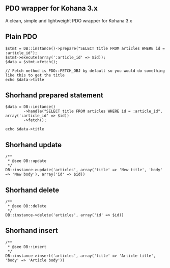 PDO wrapper for Kohana 3.x
-------------

A clean, simple and lightweight PDO wrapper for Kohana 3.x


Plain PDO
-------------

    $stmt = DB::instance()->prepare("SELECT title FROM articles WHERE id = :article_id");
    $stmt->execute(array(':article_id' => $id));
    $data = $stmt->fetch();

    // Fetch method is PDO::FETCH_OBJ by default so you would do something like this to get the title
    echo $data->title

Shorhand prepared statement
-------------
    $data = DB::instance()
            ->handle("SELECT title FROM articles WHERE id = :article_id", array(':article_id' => $id))
            ->fetch();

    echo $data->title

Shorhand update
-------------

    /**
     * @see DB::update
     */
    DB::instance->update('articles', array('title' => 'New title', 'body' => 'New body'), array('id' => $id))

Shorhand delete
-------------

    /**
     * @see DB::delete
     */
    DB::instance->delete('articles', array('id' => $id))

Shorhand insert
-------------

    /**
     * @see DB::insert
     */
    DB::instance->insert('articles', array('title' => 'Article title', 'body' => 'Article body'))
